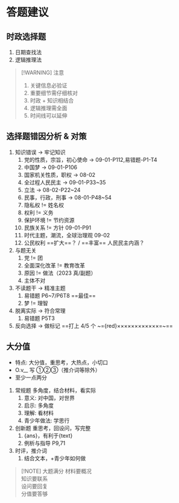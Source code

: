 # 答题建议
## 时政选择题

1. 日期查找法
2. 逻辑推理法

> [!WARNING] 注意
> 1. 关键信息必验证
> 2. 重要细节需仔细核对
> 3. 时政 + 知识相结合
> 4. 逻辑推理需全面
> 5. 时间线可以延伸

## 选择题错因分析 & 对策

1. 知识错误 -> 牢记知识
	1. 党的性质，宗旨，初心使命 -> 09-01-P112,易错题-P1-T4
	2. 中国梦 -> 09-01-P106
	3. 国家机关性质，职权 -> 08-02
	4. 全过程人民民主 -> 09-01-P33~35
	5. 立法 -> 08-02-P22~24
	6. 民事，行政，刑事 -> 08-01-P48~54
	7. 隐私权 != 姓名权
	8. 权利 != 义务
	9. 保护环境 != 节约资源
	10. 民族关系 != 方针 09-01-P91
	11. 时代主题，潮流，全球治理观 09-02
	12. 公民权利 ==扩大==？ / ==丰富== 人民民主内涵？
2. 与题无关
	1. 党 != 团
	2. 全面深化改革 != 教育改革
	3. 原因 != 做法（2023 真/副题） 
	4. 主体不对
3. 不读题干 -> 精准主题
	1. 易错题 P6~7/P6T8 ==最佳==
	2. 梦 != 理智
4. 脱离实际 -> 符合常理
	1. 易错题 P5T3
5. 反向选择 -> 做标记 ==打上 4/5 个 ~={red}××××××××××××=~==

## 大分值

+ 特点: 大分值，重思考，大热点，小切口
+ O.v__ 写 ①②③（推介词等除外）
+ 至少一点两分

1. 常规题 多角度，结合材料，看实际
	1. 意义: 对中国，对世界
	2. 启示: 多角度
	3. 理解: 看材料
	4. 青少年做法: 学思行
2. 创新题 重思考，回设问，写完整
	1. {ans}，有利于{text}
	2. 例析与指导 P9,71
3. 时评，推介词
	1. 结合文本，+青少年如何做

> [!NOTE] 大题满分
> 材料要概况  
> 知识要联系  
> 设问要回复  
> 分值要答够

